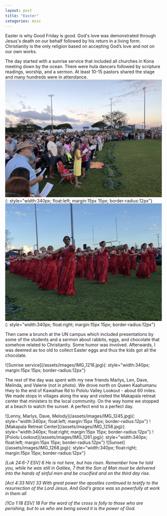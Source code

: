 ```yaml
---
layout: post
title: "Easter"
categories: misc
---
```


Easter is why Good Friday is good. God's love was demonstrated through Jesus's death on our behalf followed by his return in a living form.  Christianity is the only religion based on accepting God’s love and not on our own works.

The day started with a sunrise service that included all churches in Kona meeting down by the ocean.  There were hula dancers followed by scripture readings, worship, and a sermon.  At least 10-15 pastors shared the stage and many hundreds were in attendance.
![Sunrise service](/assets/images/IMG_1229.jpg){: style="width:340px; float:left; margin:15px 15px; border-radius:12px"}
![Hula dancers](/assets/images/IMG_1241.jpg){: style="width:340px; float:right; margin:15px 15px; border-radius:12px"}

Then came a brunch at the UN campus which included presentations by some of the students and a sermon about rabbits, eggs, and chocolate that somehow related to Christianity.  Some humor was involved.  Afterwards, I was deemed as too old to collect Easter eggs and thus the kids got all the chocolate.
<p/>
![Sunrise service](/assets/images/IMG_1218.jpg){: style="width:340px; margin:15px 15px; border-radius:12px"}

The rest of the day was spent with my new friends Marlys, Len, Dave, Melinda, and Valerie (not in photo).  We drove north on Queen Kaahumanu Hwy to the end of Kawaihae Rd to Pololu Valley Lookout - about 60 miles.  We made stops in villages along the way and visited the Makapala retreat center that ministers to the local community.  On the way home we stopped at a beach to watch the sunset.  A perfect end to a perfect day.
<p/>
![Lenny, Marlys, Dave, Melody](/assets/images/IMG_1245.jpg){: style="width:340px; float:left; margin:15px 15px; border-radius:12px"}
![Makapala Retreat Center](/assets/images/IMG_1258.jpg){: style="width:340px; float:right; margin:15px 15px; border-radius:12px"}
![Pololu Lookout](/assets/images/IMG_1261.jpg){: style="width:340px; float:left; margin:15px 15px; border-radius:12px"}
![Sunset](/assets/images/IMG_1268.jpg){: style="width:340px; float:right; margin:15px 15px; border-radius:12px"}

*[Luk 24:6-7 ESV] 6 He is not here, but has risen. Remember how he told you, while he was still in Galilee, 7 that the Son of Man must be delivered into the hands of sinful men and be crucified and on the third day rise.*

*[Act 4:33 NIV] 33 With great power the apostles continued to testify to the resurrection of the Lord Jesus. And God's grace was so powerfully at work in them all*

*[1Co 1:18 ESV] 18 For the word of the cross is folly to those who are perishing, but to us who are being saved it is the power of God.*